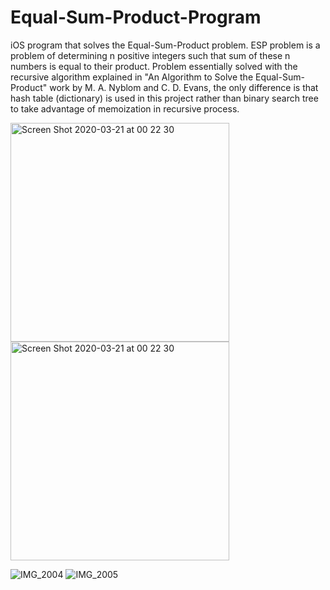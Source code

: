# Equal-Sum-Product-Program
iOS program that solves the Equal-Sum-Product problem. ESP problem is a problem of determining n positive integers such that 
sum of these n numbers is equal to their product. Problem essentially solved with the recursive algorithm explained in 
"An Algorithm to Solve the Equal-Sum-Product" work by M. A. Nyblom and C. D. Evans, the only difference is that hash table
(dictionary) is used in this project rather than binary search tree to take advantage of memoization in recursive process.

<img height="350" alt="Screen Shot 2020-03-21 at 00 22 30" src="https://user-images.githubusercontent.com/45623751/77169389-76f61c00-6aca-11ea-9a03-b150b72ae18e.PNG"> 

<img height="350" alt="Screen Shot 2020-03-21 at 00 22 30" src="https://user-images.githubusercontent.com/45623751/77169460-91c89080-6aca-11ea-8f59-31e429d642e0.jpeg">

![IMG_2004](https://user-images.githubusercontent.com/45623751/77169479-968d4480-6aca-11ea-911a-fd1f2da66804.PNG)
![IMG_2005](https://user-images.githubusercontent.com/45623751/77169484-98ef9e80-6aca-11ea-903e-ce64eb9e4f1e.PNG)
